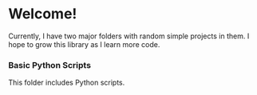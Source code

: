 # Welcome!
Currently, I have two major folders with random simple projects in them.  I hope to grow this library as I learn more code.


### Basic Python Scripts
This folder includes Python scripts.

